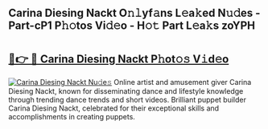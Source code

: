 ## Carina Diesing Nackt O𝚗𝚕yf𝚊ns L𝚎a𝚔ed N𝚞𝚍es - Part-cP1 P𝚑𝚘tos Vi𝚍𝚎o - H𝚘𝚝 Part L𝚎a𝚔s zoYPH

# <h2><a href="http://kf9dc41.oniu.top/?m=Carina+Diesing+Nackt">🔗👉 🔴 Carina Diesing Nackt P𝚑ot𝚘𝚜 V𝚒d𝚎o</a></h2>

[![Carina Diesing Nackt Nu𝚍e𝚜](https://i.imgur.com/0qMVB7G.gif)](http://kf9dc41.oniu.top/?m=Carina+Diesing+Nackt)
Online artist and amusement giver Carina Diesing Nackt, known for disseminating dance and lifestyle knowledge through trending dance trends and short videos. Brilliant puppet builder Carina Diesing Nackt, celebrated for their exceptional skills and accomplishments in creating puppets.  
